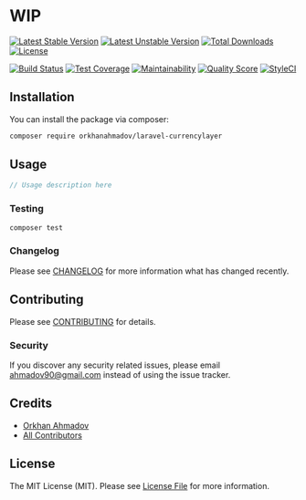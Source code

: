 # WIP

[![Latest Stable Version](https://poser.pugx.org/orkhanahmadov/laravel-currencylayer/v/stable)](https://packagist.org/packages/orkhanahmadov/laravel-currencylayer)
[![Latest Unstable Version](https://poser.pugx.org/orkhanahmadov/laravel-currencylayer/v/unstable)](https://packagist.org/packages/orkhanahmadov/laravel-currencylayer)
[![Total Downloads](https://img.shields.io/packagist/dt/orkhanahmadov/laravel-currencylayer)](https://packagist.org/packages/orkhanahmadov/laravel-currencylayer)
[![License](https://img.shields.io/github/license/orkhanahmadov/laravel-currencylayer.svg)](https://github.com/orkhanahmadov/laravel-currencylayer/blob/master/LICENSE.md)

[![Build Status](https://img.shields.io/travis/orkhanahmadov/laravel-currencylayer.svg)](https://travis-ci.org/orkhanahmadov/laravel-currencylayer)
[![Test Coverage](https://api.codeclimate.com/v1/badges/85b8405174a619e906e1/test_coverage)](https://codeclimate.com/github/orkhanahmadov/laravel-currencylayer/test_coverage)
[![Maintainability](https://api.codeclimate.com/v1/badges/85b8405174a619e906e1/maintainability)](https://codeclimate.com/github/orkhanahmadov/laravel-currencylayer/maintainability)
[![Quality Score](https://img.shields.io/scrutinizer/g/orkhanahmadov/laravel-currencylayer.svg)](https://scrutinizer-ci.com/g/orkhanahmadov/laravel-currencylayer)
[![StyleCI](https://github.styleci.io/repos/208126340/shield?branch=master)](https://github.styleci.io/repos/208126340)

## Installation

You can install the package via composer:

```bash
composer require orkhanahmadov/laravel-currencylayer
```

## Usage

``` php
// Usage description here
```

### Testing

``` bash
composer test
```

### Changelog

Please see [CHANGELOG](CHANGELOG.md) for more information what has changed recently.

## Contributing

Please see [CONTRIBUTING](CONTRIBUTING.md) for details.

### Security

If you discover any security related issues, please email ahmadov90@gmail.com instead of using the issue tracker.

## Credits

- [Orkhan Ahmadov](https://github.com/orkhanahmadov)
- [All Contributors](../../contributors)

## License

The MIT License (MIT). Please see [License File](LICENSE.md) for more information.
